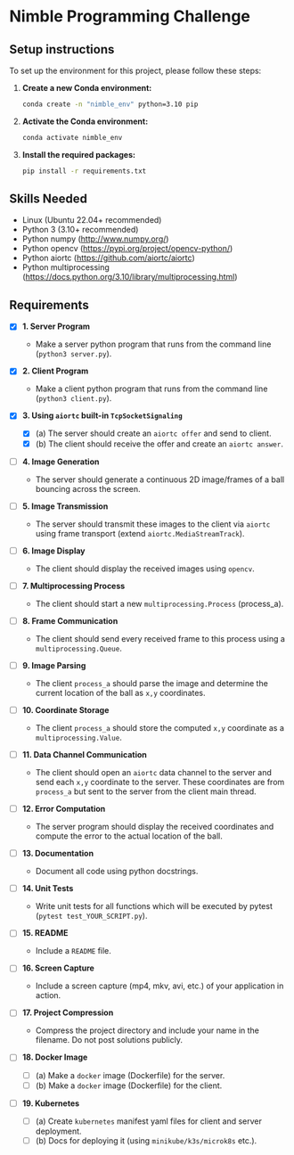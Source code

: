 # Nimble Programming Challenge

## Setup instructions

To set up the environment for this project, please follow these steps:

1. **Create a new Conda environment:**
   ```bash
   conda create -n "nimble_env" python=3.10 pip
   ```

2. **Activate the Conda environment:**
   ```bash
   conda activate nimble_env
   ```

3. **Install the required packages:**
   ```bash
   pip install -r requirements.txt
   ```


## Skills Needed
- Linux (Ubuntu 22.04+ recommended)
- Python 3 (3.10+ recommended)
- Python numpy (http://www.numpy.org/)
- Python opencv (https://pypi.org/project/opencv-python/)
- Python aiortc (https://github.com/aiortc/aiortc)
- Python multiprocessing (https://docs.python.org/3.10/library/multiprocessing.html)

## Requirements

- [x] **1. Server Program**
  - Make a server python program that runs from the command line (`python3 server.py`).

- [x] **2. Client Program**
  - Make a client python program that runs from the command line (`python3 client.py`).

- [x] **3. Using `aiortc` built-in `TcpSocketSignaling`**
  - [x] (a) The server should create an `aiortc offer` and send to client.
  - [x] (b) The client should receive the offer and create an `aiortc answer`.

- [ ] **4. Image Generation**
  - The server should generate a continuous 2D image/frames of a ball bouncing across the screen.

- [ ] **5. Image Transmission**
  - The server should transmit these images to the client via `aiortc` using frame transport (extend `aiortc.MediaStreamTrack`).

- [ ] **6. Image Display**
  - The client should display the received images using `opencv`.

- [ ] **7. Multiprocessing Process**
  - The client should start a new `multiprocessing.Process` (process_a).

- [ ] **8. Frame Communication**
  - The client should send every received frame to this process using a `multiprocessing.Queue`.

- [ ] **9. Image Parsing**
  - The client `process_a` should parse the image and determine the current location of the ball as `x,y` coordinates.

- [ ] **10. Coordinate Storage**
  - The client `process_a` should store the computed `x,y` coordinate as a `multiprocessing.Value`.

- [ ] **11. Data Channel Communication**
  - The client should open an `aiortc` data channel to the server and send each `x,y` coordinate to the server. These coordinates are from `process_a` but sent to the server from the client main thread.

- [ ] **12. Error Computation**
  - The server program should display the received coordinates and compute the error to the actual location of the ball.

- [ ] **13. Documentation**
  - Document all code using python docstrings.

- [ ] **14. Unit Tests**
  - Write unit tests for all functions which will be executed by pytest (`pytest test_YOUR_SCRIPT.py`).

- [ ] **15. README**
  - Include a `README` file.

- [ ] **16. Screen Capture**
  - Include a screen capture (mp4, mkv, avi, etc.) of your application in action.

- [ ] **17. Project Compression**
  - Compress the project directory and include your name in the filename. Do not post solutions publicly.

- [ ] **18. Docker Image**
  - [ ] (a) Make a `docker` image (Dockerfile) for the server.
  - [ ] (b) Make a `docker` image (Dockerfile) for the client.

- [ ] **19. Kubernetes**
  - [ ] (a) Create `kubernetes` manifest yaml files for client and server deployment.
  - [ ] (b) Docs for deploying it (using `minikube/k3s/microk8s` etc.).